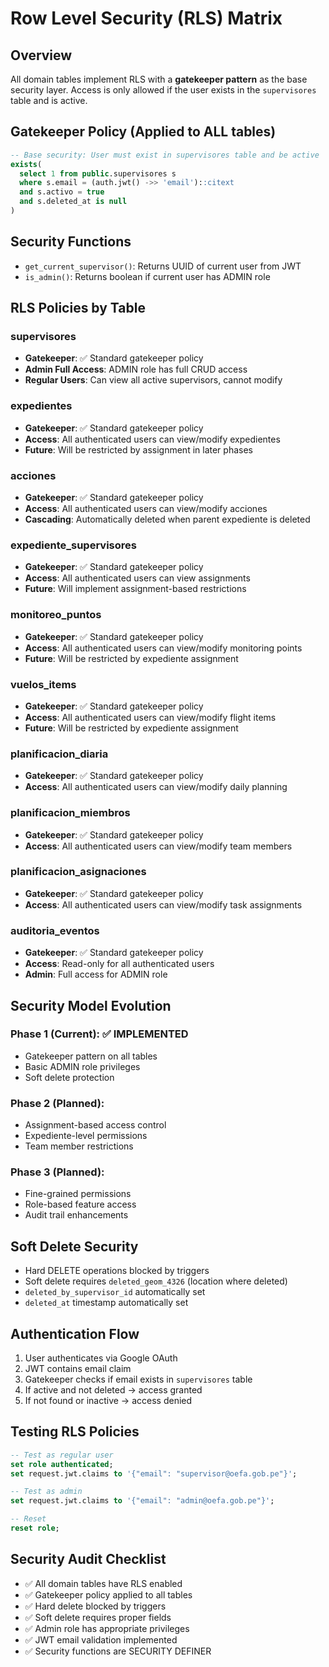 # Row Level Security (RLS) Matrix

## Overview
All domain tables implement RLS with a **gatekeeper pattern** as the base security layer. Access is only allowed if the user exists in the `supervisores` table and is active.

## Gatekeeper Policy (Applied to ALL tables)
```sql
-- Base security: User must exist in supervisores table and be active
exists(
  select 1 from public.supervisores s
  where s.email = (auth.jwt() ->> 'email')::citext
  and s.activo = true
  and s.deleted_at is null
)
```

## Security Functions
- `get_current_supervisor()`: Returns UUID of current user from JWT
- `is_admin()`: Returns boolean if current user has ADMIN role

## RLS Policies by Table

### supervisores
- **Gatekeeper**: ✅ Standard gatekeeper policy
- **Admin Full Access**: ADMIN role has full CRUD access
- **Regular Users**: Can view all active supervisors, cannot modify

### expedientes
- **Gatekeeper**: ✅ Standard gatekeeper policy
- **Access**: All authenticated users can view/modify expedientes
- **Future**: Will be restricted by assignment in later phases

### acciones
- **Gatekeeper**: ✅ Standard gatekeeper policy
- **Access**: All authenticated users can view/modify acciones
- **Cascading**: Automatically deleted when parent expediente is deleted

### expediente_supervisores
- **Gatekeeper**: ✅ Standard gatekeeper policy
- **Access**: All authenticated users can view assignments
- **Future**: Will implement assignment-based restrictions

### monitoreo_puntos
- **Gatekeeper**: ✅ Standard gatekeeper policy
- **Access**: All authenticated users can view/modify monitoring points
- **Future**: Will be restricted by expediente assignment

### vuelos_items
- **Gatekeeper**: ✅ Standard gatekeeper policy
- **Access**: All authenticated users can view/modify flight items
- **Future**: Will be restricted by expediente assignment

### planificacion_diaria
- **Gatekeeper**: ✅ Standard gatekeeper policy
- **Access**: All authenticated users can view/modify daily planning

### planificacion_miembros
- **Gatekeeper**: ✅ Standard gatekeeper policy
- **Access**: All authenticated users can view/modify team members

### planificacion_asignaciones
- **Gatekeeper**: ✅ Standard gatekeeper policy
- **Access**: All authenticated users can view/modify task assignments

### auditoria_eventos
- **Gatekeeper**: ✅ Standard gatekeeper policy
- **Access**: Read-only for all authenticated users
- **Admin**: Full access for ADMIN role

## Security Model Evolution

### Phase 1 (Current): ✅ IMPLEMENTED
- Gatekeeper pattern on all tables
- Basic ADMIN role privileges
- Soft delete protection

### Phase 2 (Planned):
- Assignment-based access control
- Expediente-level permissions
- Team member restrictions

### Phase 3 (Planned):
- Fine-grained permissions
- Role-based feature access
- Audit trail enhancements

## Soft Delete Security
- Hard DELETE operations blocked by triggers
- Soft delete requires `deleted_geom_4326` (location where deleted)
- `deleted_by_supervisor_id` automatically set
- `deleted_at` timestamp automatically set

## Authentication Flow
1. User authenticates via Google OAuth
2. JWT contains email claim
3. Gatekeeper checks if email exists in `supervisores` table
4. If active and not deleted → access granted
5. If not found or inactive → access denied

## Testing RLS Policies
```sql
-- Test as regular user
set role authenticated;
set request.jwt.claims to '{"email": "supervisor@oefa.gob.pe"}';

-- Test as admin
set request.jwt.claims to '{"email": "admin@oefa.gob.pe"}';

-- Reset
reset role;
```

## Security Audit Checklist
- ✅ All domain tables have RLS enabled
- ✅ Gatekeeper policy applied to all tables
- ✅ Hard delete blocked by triggers
- ✅ Soft delete requires proper fields
- ✅ Admin role has appropriate privileges
- ✅ JWT email validation implemented
- ✅ Security functions are SECURITY DEFINER

